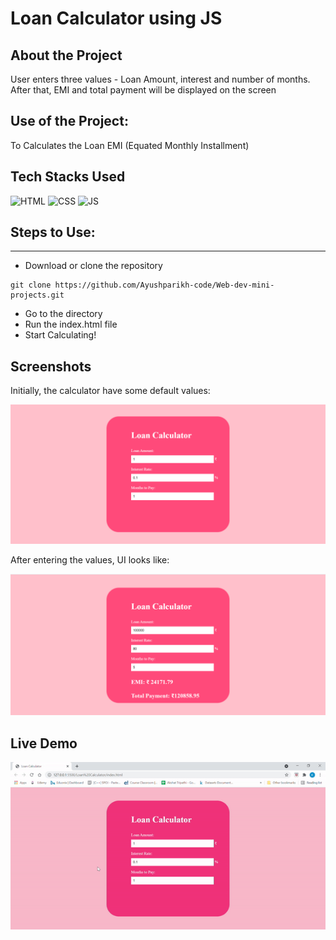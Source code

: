 # Loan Calculator using JS

## About the Project
<p>User enters three values - Loan Amount, interest and number of months. After that, EMI and total payment will be displayed on the screen </p>

## Use of the Project:

<p>To Calculates the Loan EMI (Equated Monthly Installment)</p>

## Tech Stacks Used


![HTML](https://img.shields.io/badge/html5%20-%23E34F26.svg?&style=for-the-badge&logo=html5&logoColor=white)
![CSS](https://img.shields.io/badge/css3%20-%231572B6.svg?&style=for-the-badge&logo=css3&logoColor=white)
![JS](https://img.shields.io/badge/javascript%20-%23323330.svg?&style=for-the-badge&logo=javascript&logoColor=%23F7DF1E)

## Steps to Use:

---

- Download or clone the repository

```
git clone https://github.com/Ayushparikh-code/Web-dev-mini-projects.git
```

- Go to the directory
- Run the index.html file
- Start Calculating!

## Screenshots

Initially, the calculator have some default values:

<img src="./Screenshots/ss1.png" />

After entering the values, UI looks like:

<img src="./Screenshots/ss2.png" />

## Live Demo

<img src="./Screenshots/demo.gif" />
